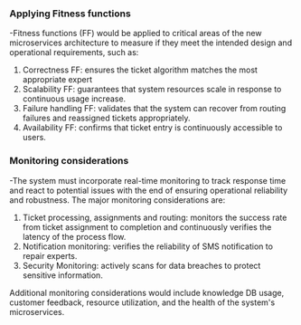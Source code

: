 ### Applying Fitness functions
-Fitness functions (FF) would be applied to critical areas of the new microservices architecture to measure if they meet the intended design and operational requirements, such as:
1. Correctness FF: ensures the ticket algorithm matches the most appropriate expert
2. Scalability FF: guarantees that system resources scale in response to continuous usage increase.
3. Failure handling FF: validates that the system can recover from routing failures and reassigned tickets appropriately.
4. Availability FF: confirms that ticket entry is continuously accessible to users.

### Monitoring considerations
-The system must incorporate real-time monitoring to track response time and react to potential issues with the end of ensuring operational reliability and robustness. The major monitoring considerations are:
1. Ticket processing, assignments and routing: monitors the success rate from ticket assignment to completion and continuously verifies the latency of the process flow.
2. Notification monitoring: verifies the reliability of SMS notification to repair experts.
3. Security Monitoring: actively scans for data breaches to protect sensitive information.
   
Additional monitoring considerations would include knowledge DB usage, customer feedback, resource utilization, and the health of the system's microservices.
